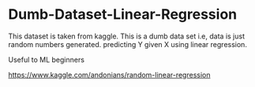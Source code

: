# Dumb-Dataset-Linear-Regression

This dataset is taken from kaggle.
This is a dumb data set i.e, data is just random numbers generated.
predicting Y given X using linear regression.

Useful to ML beginners

https://www.kaggle.com/andonians/random-linear-regression
